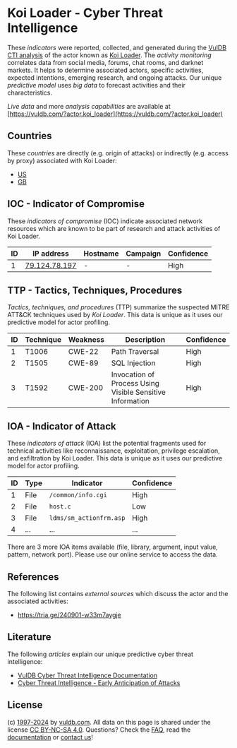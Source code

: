 # Koi Loader - Cyber Threat Intelligence

These _indicators_ were reported, collected, and generated during the [VulDB CTI analysis](https://vuldb.com/?kb.cti) of the actor known as [Koi Loader](https://vuldb.com/?actor.koi_loader). The _activity monitoring_ correlates data from social media, forums, chat rooms, and darknet markets. It helps to determine associated actors, specific activities, expected intentions, emerging research, and ongoing attacks. Our unique _predictive model_ uses _big data_ to forecast activities and their characteristics.

_Live data_ and more _analysis capabilities_ are available at [https://vuldb.com/?actor.koi_loader](https://vuldb.com/?actor.koi_loader)

## Countries

These _countries_ are directly (e.g. origin of attacks) or indirectly (e.g. access by proxy) associated with Koi Loader:

* [US](https://vuldb.com/?country.us)
* [GB](https://vuldb.com/?country.gb)

## IOC - Indicator of Compromise

These _indicators of compromise_ (IOC) indicate associated network resources which are known to be part of research and attack activities of Koi Loader.

ID | IP address | Hostname | Campaign | Confidence
-- | ---------- | -------- | -------- | ----------
1 | [79.124.78.197](https://vuldb.com/?ip.79.124.78.197) | - | - | High

## TTP - Tactics, Techniques, Procedures

_Tactics, techniques, and procedures_ (TTP) summarize the suspected MITRE ATT&CK techniques used by _Koi Loader_. This data is unique as it uses our predictive model for actor profiling.

ID | Technique | Weakness | Description | Confidence
-- | --------- | -------- | ----------- | ----------
1 | T1006 | CWE-22 | Path Traversal | High
2 | T1505 | CWE-89 | SQL Injection | High
3 | T1592 | CWE-200 | Invocation of Process Using Visible Sensitive Information | High

## IOA - Indicator of Attack

These _indicators of attack_ (IOA) list the potential fragments used for technical activities like reconnaissance, exploitation, privilege escalation, and exfiltration by Koi Loader. This data is unique as it uses our predictive model for actor profiling.

ID | Type | Indicator | Confidence
-- | ---- | --------- | ----------
1 | File | `/common/info.cgi` | High
2 | File | `host.c` | Low
3 | File | `ldms/sm_actionfrm.asp` | High
4 | ... | ... | ...

There are 3 more IOA items available (file, library, argument, input value, pattern, network port). Please use our online service to access the data.

## References

The following list contains _external sources_ which discuss the actor and the associated activities:

* https://tria.ge/240901-w33m7aygje

## Literature

The following _articles_ explain our unique predictive cyber threat intelligence:

* [VulDB Cyber Threat Intelligence Documentation](https://vuldb.com/?kb.cti)
* [Cyber Threat Intelligence - Early Anticipation of Attacks](https://www.scip.ch/en/?labs.20201022)

## License

(c) [1997-2024](https://vuldb.com/?kb.changelog) by [vuldb.com](https://vuldb.com/?kb.about). All data on this page is shared under the license [CC BY-NC-SA 4.0](https://creativecommons.org/licenses/by-nc-sa/4.0/). Questions? Check the [FAQ](https://vuldb.com/?kb.faq), read the [documentation](https://vuldb.com/?kb) or [contact us](https://vuldb.com/?contact)!
